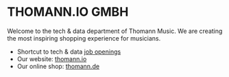 # THOMANN.IO GMBH

Welcome to the tech & data department of Thomann Music. We are creating the most inspiring shopping experience for musicians.

- Shortcut to tech & data [job openings](https://thomann.io/jobs)
- Our website: [thomann.io](https://www.thomann.io)
- Our online shop: [thomann.de](https://www.thomann.de)
